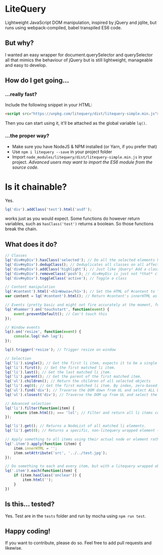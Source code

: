 # LiteQuery
Lightweight JavaScript DOM manipulation, inspired by jQuery and jqlite, but runs using webpack-compiled, babel transpiled ES6 code.

## But why?
I wanted an easy wrapper for document.querySelector and querySelector all that mimics the behaviour of jQuery but is still lightweight, manageable and easy to develop.

## How do I get going...
### ...really fast?
Include the following snippet in your HTML:
```html
<script src="https://unpkg.com/litequery/dist/litequery-simple.min.js"></script>
```
Then you can start using it, it'll be attached as the global variable `lq()`.

### ...the proper way?
* Make sure you have NodeJS & NPM installed (or Yarn, if you prefer that)
* Use `npm i litequery --save` in your project folder
* Import `node_modules/litequery/dist/litequery-simple.min.js` in your project.
*Advanced users may want to import the ES6 module from the source code.*

# Is it chainable?
Yes.
```js
lq('div').addClass('test').html('asdf');
```
works just as you would expect.
Some functions do however return variables, such as `hasClass('test')` returns a boolean. So those functions break the chain.

## What does it do?
```js
// Classes
lq('div#myDiv').hasClass('selected'); // Do all the selected elements have the class specified? (returns Boolean)
lq('div#myDiv').dedupClass(); // Deduplicates all classes on all affected elements.
lq('div#myDiv').addClass('highlight'); // Just like jQuery! Add a class to a div.
lq('div#myDiv').removeClass('posh'); // div#myDiv is just not *that* classy after this.
lq('div#myDiv').toggleClass('active'); // Toggle a class

// Content manipulation
lq('#content').html('<h1>Wowza</h1>'); // Set the HTML of #content to "<h1>Wowza</h1>".
var content = lq('#content').html(); // Return #content's innerHTML as a string.

// Events (pretty basic and might not fire accurately at the moment, feel free to contribute)
lq('#hammer').on('touchstart', function(event) {
	event.preventDefault(); // Can't touch this
});

// Window events
lq().on('resize', function(event) {
	console.log('Awh lag');
});

lq().trigger('resize'); // Trigger resize on window

// Selection
lq('li').single(); // Get the first li item, expects it to be a single element. Warns if multiple selected, but still returns the first.
lq('li').first(); // Get the first matched li item.
lq('li').last(); // Get the last matched li item.
lq('li').parent(); // Get the parent of the first matched item.
lq('ul').children(); // Return the children of all selected objects
lq('li').eq(0); // Get the first matched li item. By index, zero-based.
lq('ul').find('div'); // Traverse the DOM down from UL and select ALL DIVs in each UL.
lq('ul').closest('div'); // Traverse the DOM up from UL and select the first DIV for each UL.

// Advanced selection
lq('li').filter(function(item) {
	return item.html(); === 'lol'; // Filter and return all li items containing the world "lol".
});

lq('li').get(); // Returns a NodeList of all matched li elements.
lq('li').get(0); // Returns a specific, non-litequery wrapped element (node) by index, zero-based.

// Apply something to all items using their actual node or element rather than the litequery wrapped one.
lq('.item').apply(function (item) {
	item.innerHTML = '';
	item.setAttribute('src', '../../test.jpg');
});

// Do something to each and every item, but with a litequery wrapped object.
lq('.item').each(function(item) {
	if (item.hasClass('onclear')) {
		item.html('');
	}
})
```

## Is this... tested?
Yes. Test are in the `tests` folder and run by mocha using `npm run test`.

## Happy coding!
If you want to contribute, please do so. Feel free to add pull requests and likewise.
